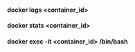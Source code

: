 

#### docker logs <container_id>



#### docker stats <container_id>



#### docker exec -it <container_id> /bin/bash


